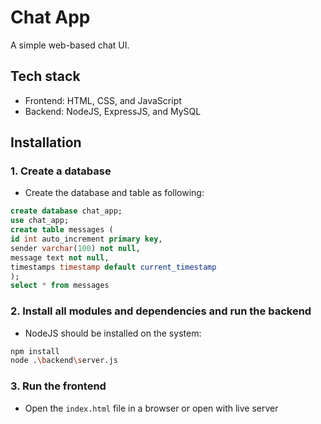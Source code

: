 # Chat App
A simple web-based chat UI.

## Tech stack
- Frontend: HTML, CSS, and JavaScript
- Backend: NodeJS, ExpressJS, and MySQL

## Installation
### 1. Create a database
- Create the database and table as following:

```sql
create database chat_app;
use chat_app;
create table messages (
id int auto_increment primary key,
sender varchar(100) not null,
message text not null,
timestamps timestamp default current_timestamp
);
select * from messages
```

### 2. Install all modules and dependencies and run the backend
- NodeJS should be installed on the system:
```sh
npm install
node .\backend\server.js
```

### 3. Run the frontend
- Open the `index.html` file in a browser or open with live server